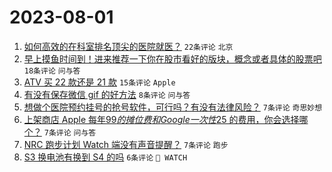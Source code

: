 # 2023-08-01

1. [如何高效的在科室排名顶尖的医院就医？](https://www.v2ex.com/t/961388) `22条评论` `北京`
1. [早上摸鱼时间到！进来推荐一下你在股市看好的版块，概念或者具体的股票吧](https://www.v2ex.com/t/961383) `18条评论` `问与答`
1. [ATV 买 22 款还是 21 款](https://www.v2ex.com/t/961387) `15条评论` `Apple`
1. [有没有保存微信 gif 的好方法](https://www.v2ex.com/t/961384) `8条评论` `问与答`
1. [想做个医院预约挂号的抢号软件，可行吗？有没有法律风险？](https://www.v2ex.com/t/961396) `7条评论` `奇思妙想`
1. [上架商店 Apple 每年$99 的摊位费和 Google 一次性$25 的费用，你会选择哪个？](https://www.v2ex.com/t/961377) `7条评论` `问与答`
1. [NRC 跑步计划 Watch 端没有声音提醒？](https://www.v2ex.com/t/961375) `7条评论` `跑步`
1. [S3 换电池有换到 S4 的吗](https://www.v2ex.com/t/961394) `6条评论` ` WATCH`
